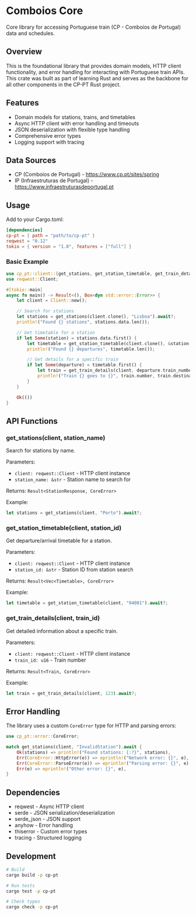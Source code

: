 # Comboios Core

Core library for accessing Portuguese train (CP - Comboios de Portugal) data and schedules.

## Overview

This is the foundational library that provides domain models, HTTP client functionality, and error handling for interacting with Portuguese train APIs. This crate was built as part of learning Rust and serves as the backbone for all other components in the CP-PT Rust project.

## Features

- Domain models for stations, trains, and timetables
- Async HTTP client with error handling and timeouts
- JSON deserialization with flexible type handling
- Comprehensive error types
- Logging support with tracing

## Data Sources

- CP (Comboios de Portugal) - https://www.cp.pt/sites/spring
- IP (Infraestruturas de Portugal) - https://www.infraestruturasdeportugal.pt

## Usage

Add to your Cargo.toml:

```toml
[dependencies]
cp-pt = { path = "path/to/cp-pt" }
reqwest = "0.12"
tokio = { version = "1.0", features = ["full"] }
```

### Basic Example

```rust
use cp_pt::client::{get_stations, get_station_timetable, get_train_details};
use reqwest::Client;

#[tokio::main]
async fn main() -> Result<(), Box<dyn std::error::Error>> {
    let client = Client::new();

    // Search for stations
    let stations = get_stations(client.clone(), "Lisboa").await?;
    println!("Found {} stations", stations.data.len());

    // Get timetable for a station
    if let Some(station) = stations.data.first() {
        let timetable = get_station_timetable(client.clone(), &station.node_id).await?;
        println!("Found {} departures", timetable.len());

        // Get details for a specific train
        if let Some(departure) = timetable.first() {
            let train = get_train_details(client, departure.train_number).await?;
            println!("Train {} goes to {}", train.number, train.destination);
        }
    }

    Ok(())
}
```

## API Functions

### get_stations(client, station_name)

Search for stations by name.

Parameters:
- `client: reqwest::Client` - HTTP client instance
- `station_name: &str` - Station name to search for

Returns: `Result<StationResponse, CoreError>`

Example:
```rust
let stations = get_stations(client, "Porto").await?;
```

### get_station_timetable(client, station_id)

Get departure/arrival timetable for a station.

Parameters:
- `client: reqwest::Client` - HTTP client instance
- `station_id: &str` - Station ID from station search

Returns: `Result<Vec<Timetable>, CoreError>`

Example:
```rust
let timetable = get_station_timetable(client, "94001").await?;
```

### get_train_details(client, train_id)

Get detailed information about a specific train.

Parameters:
- `client: reqwest::Client` - HTTP client instance
- `train_id: u16` - Train number

Returns: `Result<Train, CoreError>`

Example:
```rust
let train = get_train_details(client, 123).await?;
```

## Error Handling

The library uses a custom `CoreError` type for HTTP and parsing errors:

```rust
use cp_pt::error::CoreError;

match get_stations(client, "InvalidStation").await {
    Ok(stations) => println!("Found stations: {:?}", stations),
    Err(CoreError::HttpError(e)) => eprintln!("Network error: {}", e),
    Err(CoreError::ParseError(e)) => eprintln!("Parsing error: {}", e),
    Err(e) => eprintln!("Other error: {}", e),
}
```

## Dependencies

- reqwest - Async HTTP client
- serde - JSON serialization/deserialization
- serde_json - JSON support
- anyhow - Error handling
- thiserror - Custom error types
- tracing - Structured logging

## Development

```bash
# Build
cargo build -p cp-pt

# Run tests
cargo test -p cp-pt

# Check types
cargo check -p cp-pt
```
